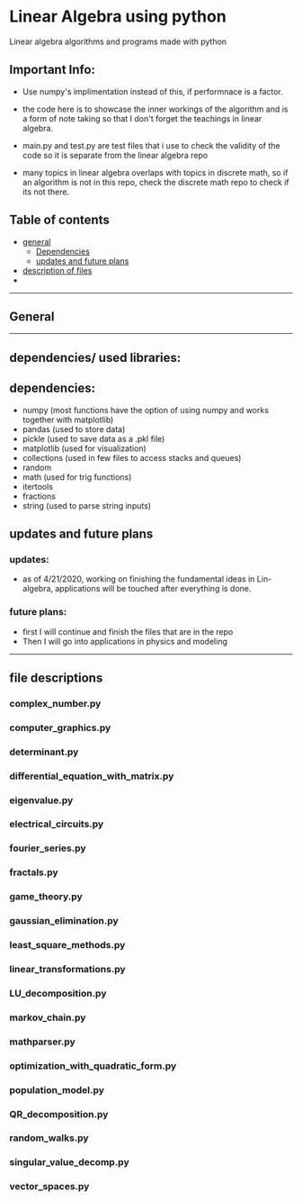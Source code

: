 # Linear Algebra using python

Linear algebra algorithms and programs made with python

## Important Info:
 - Use numpy's implimentation instead of this, if performnace is a factor.
 - the code here is to showcase the inner workings of the algorithm and is a form of note taking so that I don't forget the teachings in linear algebra.  

 - main.py and test.py are test files that i use to check the validity of the code so it is separate from the linear algebra repo

 - many topics in linear algebra overlaps with topics in discrete math, so if an algorithm is not in this repo, check the discrete math repo to check if its not there.

## Table of contents
- [general](#general)
    - [Dependencies](#depen)
    - [updates and future plans](#plans)
- [description of files](#info)
- 




---
<a id = "general"></a> 

## General


---
<a id = "depen"></a> 

## dependencies/ used libraries:

## dependencies:
- numpy (most functions have the option of using numpy and works together with matplotlib)
- pandas (used to store data)
- pickle (used to save data as a .pkl file)
- matplotlib (used for visualization)
- collections (used in few files to access stacks and queues)
- random
- math (used for trig functions)
- itertools
- fractions
- string (used to parse string inputs)


<a id = "plans"></a>

## updates and future plans

### updates:
 - as of 4/21/2020, working on finishing the fundamental ideas in Lin-algebra, applications will be touched after everything is done. 

### future plans:
 - first I will continue and finish the files that are in the repo 
 - Then I will go into applications in physics and modeling



<a id = "info"></a> 


---
## file descriptions

### complex_number.py


### computer_graphics.py


### determinant.py


### differential_equation_with_matrix.py


### eigenvalue.py


### electrical_circuits.py


### fourier_series.py


### fractals.py


### game_theory.py



### gaussian_elimination.py



### least_square_methods.py


### linear_transformations.py



### LU_decomposition.py



### markov_chain.py



### mathparser.py



### optimization_with_quadratic_form.py


### population_model.py


### QR_decomposition.py


### random_walks.py


### singular_value_decomp.py



### vector_spaces.py
